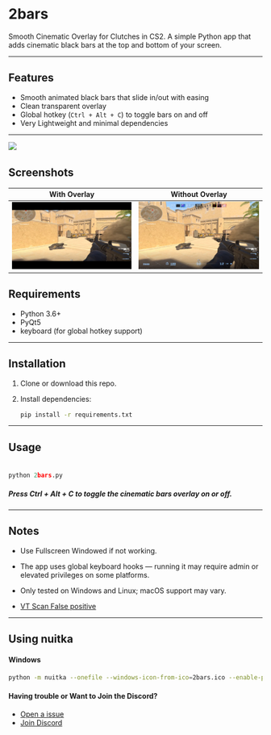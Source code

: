 # 2bars

Smooth Cinematic Overlay for Clutches in CS2. A simple Python app that adds cinematic black bars at the top and bottom of your screen.

---

## Features

- Smooth animated black bars that slide in/out with easing
- Clean transparent overlay
- Global hotkey (`Ctrl + Alt + C`) to toggle bars on and off
- Very Lightweight and minimal dependencies

---

![](https://s4.ezgif.com/tmp/ezgif-4a88e559bd78d3.gif)

## Screenshots
With Overlay             |  Without Overlay
:-------------------------:|:-------------------------:
![](ss/1.png)  |  ![](ss/0.png)


## Requirements

- Python 3.6+
- PyQt5
- keyboard (for global hotkey support)

---

## Installation

1. Clone or download this repo.
2. Install dependencies:

   ```bash
   pip install -r requirements.txt
   ```

---

## Usage

```python

python 2bars.py
```

##### Press Ctrl + Alt + C to toggle the cinematic bars overlay on or off.

---

## Notes

- Use Fullscreen Windowed if not working.

- The app uses global keyboard hooks — running it may require admin or elevated privileges on some platforms.

- Only tested on Windows and Linux; macOS support may vary.
- [VT Scan False positive](https://www.virustotal.com/gui/file/a315d472a573d76ccaf584089d14c2f634591cbd9eade2de257c8b1f0deb02ae?nocache=1)

---
## Using nuitka

#### Windows
```bash
python -m nuitka --onefile --windows-icon-from-ico=2bars.ico --enable-plugin=pyqt5 --include-module=keyboard 2bars.py
```

####  Having trouble or Want to Join the Discord?

- [Open a issue](https://github.com/v4ish/2bars/issues)
- [Join Discord](https://dsc.gg/v4ish)
